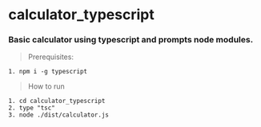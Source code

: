 # calculator_typescript
### Basic calculator using typescript and prompts node modules.
> Prerequisites:
```
1. npm i -g typescript
```
> How to run
```
1. cd calculator_typescript
2. type "tsc"
3. node ./dist/calculator.js
```
